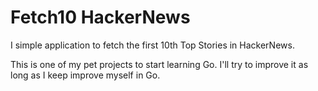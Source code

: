 Fetch10 HackerNews 
==================

I simple application to fetch the first 10th Top Stories in HackerNews.

This is one of my pet projects to start learning Go. I'll try to improve it as long as I keep improve myself in Go.
